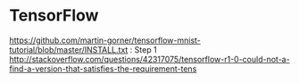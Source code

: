# TensorFlow
https://github.com/martin-gorner/tensorflow-mnist-tutorial/blob/master/INSTALL.txt
: Step 1 http://stackoverflow.com/questions/42317075/tensorflow-r1-0-could-not-a-find-a-version-that-satisfies-the-requirement-tens
